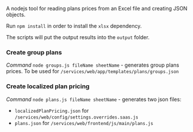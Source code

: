 A nodejs tool for reading plans prices from an Excel file and creating JSON objects.

Run `npm install` in order to install the `xlsx` dependency.

The scripts will put the output results into the `output` folder.

### Create group plans

_Command_ `node groups.js fileName sheetName` - generates group plans prices. To be used for `/services/web/app/templates/plans/groups.json`

### Create localized plan pricing

_Command_ `node plans.js fileName sheetName` - generates two json files:
- `localizedPlanPricing.json` for `/services/web/config/settings.overrides.saas.js`
- `plans.json` for `/services/web/frontend/js/main/plans.js`
